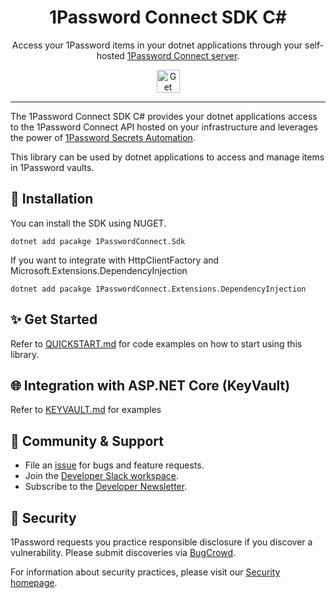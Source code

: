 <!-- Image sourced from https://blog.1password.com/introducing-secrets-automation/ -->
<img alt="" role="img" src="https://blog.1password.com/posts/2021/secrets-automation-launch/header.svg"/>

<div align="center">
	<h1>1Password Connect SDK C#</h1>
	<p>Access your 1Password items in your dotnet applications through your self-hosted <a href="https://developer.1password.com/docs/connect">1Password Connect server</a>.</p>
	<a href="/QUICKSTART.md">
		<img alt="Get started" src="https://user-images.githubusercontent.com/45081667/226940040-16d3684b-60f4-4d95-adb2-5757a8f1bc15.png" height="37"/>
	</a>
</div>

---

The 1Password Connect SDK C# provides your dotnet applications access to the 1Password Connect API hosted on your infrastructure and leverages the power of [1Password Secrets Automation](https://1password.com/product/secrets/).

This library can be used by dotnet applications to access and manage items in 1Password vaults.

## 💾 Installation

You can install the SDK using NUGET.

```dotnetcli
dotnet add pacakge 1PasswordConnect.Sdk
```

If you want to integrate with HttpClientFactory and Microsoft.Extensions.DependencyInjection

```dotnetcli
dotnet add pacakge 1PasswordConnect.Extensions.DependencyInjection
```

## ✨ Get Started

Refer to [QUICKSTART.md](/assets/QUICKSTART.md) for code examples on how to start using this library.

## 🌐 Integration with ASP.NET Core (KeyVault)

Refer to [KEYVAULT.md](/assest/KEYVAULT.MD) for examples

## 💙 Community & Support

-   File an [issue](https://github.com/zskovacs/connect-sdk-csharp/issues) for bugs and feature requests.
-   Join the [Developer Slack workspace](https://join.slack.com/t/1password-devs/shared_invite/zt-1halo11ps-6o9pEv96xZ3LtX_VE0fJQA).
-   Subscribe to the [Developer Newsletter](https://1password.com/dev-subscribe/).

## 🔐 Security

1Password requests you practice responsible disclosure if you discover a vulnerability. Please submit discoveries via [BugCrowd](https://bugcrowd.com/agilebits).

For information about security practices, please visit our [Security homepage](https://1password.com/security/).


